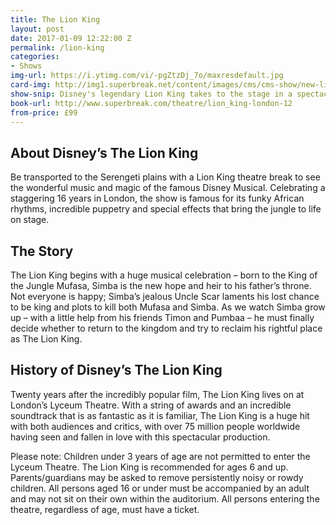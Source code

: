 ```yaml
---
title: The Lion King
layout: post
date: 2017-01-09 12:22:00 Z
permalink: /lion-king
categories:
- Shows
img-url: https://i.ytimg.com/vi/-pgZtzDj_7o/maxresdefault.jpg
card-img: http://img1.superbreak.net/content/images/cms/cms-show/new-lion-king-main-logo-1017.jpg
show-snip: Disney's legendary Lion King takes to the stage in a spectacular visual showcase.
book-url: http://www.superbreak.com/theatre/lion_king-london-12
from-price: £99
---
```


## About Disney’s The Lion King

Be transported to the Serengeti plains with a Lion King theatre break to see the wonderful music and magic of the famous Disney Musical. Celebrating a staggering 16 years in London, the show is famous for its funky African rhythms, incredible puppetry and special effects that bring the jungle to life on stage.

## The Story

The Lion King begins with a huge musical celebration – born to the King of the Jungle Mufasa, Simba is the new hope and heir to his father’s throne. Not everyone is happy; Simba’s jealous Uncle Scar laments his lost chance to be king and plots to kill both Mufasa and Simba. As we watch Simba grow up – with a little help from his friends Timon and Pumbaa – he must finally decide whether to return to the kingdom and try to reclaim his rightful place as The Lion King.

## History of Disney’s The Lion King

Twenty years after the incredibly popular film, The Lion King lives on at London’s Lyceum Theatre. With a string of awards and an incredible soundtrack that is as fantastic as it is familiar, The Lion King is a huge hit with both audiences and critics, with over 75 million people worldwide having seen and fallen in love with this spectacular production.

Please note: Children under 3 years of age are not permitted to enter the Lyceum Theatre. The Lion King is recommended for ages 6 and up. Parents/guardians may be asked to remove persistently noisy or rowdy children. All persons aged 16 or under must be accompanied by an adult and may not sit on their own within the auditorium. All persons entering the theatre, regardless of age, must have a ticket.
